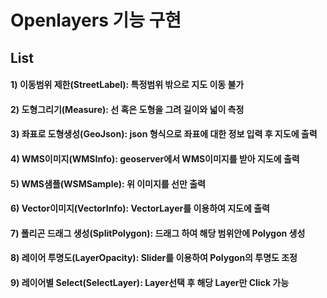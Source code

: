 # Openlayers 기능 구현

## List

#### 1) 이동범위 제한(StreetLabel): 특정범위 밖으로 지도 이동 불가

#### 2) 도형그리기(Measure): 선 혹은 도형을 그려 길이와 넓이 측정

#### 3) 좌표로 도형생성(GeoJson): json 형식으로 좌표에 대한 정보 입력 후 지도에 출력

#### 4) WMS이미지(WMSInfo): geoserver에서 WMS이미지를 받아 지도에 출력

#### 5) WMS샘플(WSMSample): 위 이미지를 선만 출력

#### 6) Vector이미지(VectorInfo): VectorLayer를 이용하여 지도에 출력

#### 7) 폴리곤 드래그 생성(SplitPolygon): 드래그 하여 해당 범위안에 Polygon 생성

#### 8) 레이어 투명도(LayerOpacity): Slider를 이용하여 Polygon의 투명도 조정

#### 9) 레이어별 Select(SelectLayer): Layer선택 후 해당 Layer만 Click 가능
